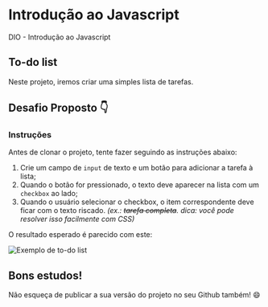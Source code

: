 # Introdução ao Javascript
DIO - Introdução ao Javascript

## To-do list

Neste projeto, iremos criar uma simples lista de tarefas.
## Desafio Proposto 👇
### Instruções

Antes de clonar o projeto, tente fazer seguindo as instruções abaixo:

1. Crie um campo de `input` de texto e um botão para adicionar a tarefa à lista;
2. Quando o botão for pressionado, o texto deve aparecer na lista com um `checkbox` ao lado;
3. Quando o usuário selecionar o checkbox, o item correspondente deve ficar com o texto riscado. _(ex.: ~~tarefa completa~~. dica: você pode resolver isso facilmente com CSS)_

O resultado esperado é parecido com este:

![Exemplo de to-do list](https://github.com/stebsnusch/basecamp-javascript/blob/main/introducao-ao-javascript/to-do%20list/assets/exemplo.png)

## Bons estudos!

Não esqueça de publicar a sua versão do projeto no seu Github também! :smile:
